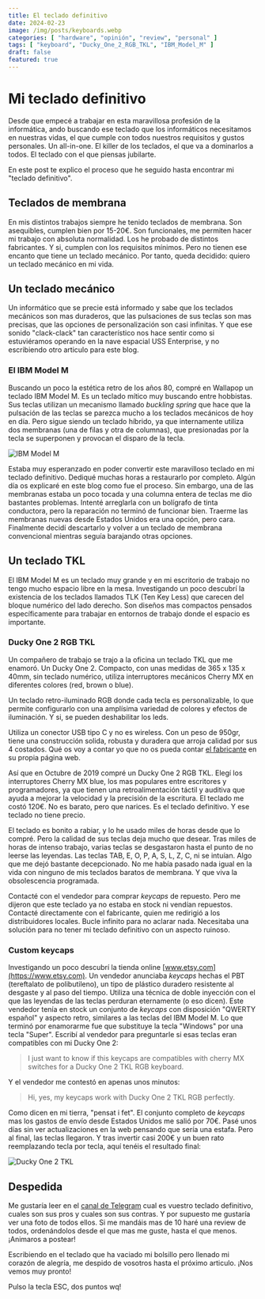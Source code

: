 ```yaml
---
title: El teclado definitivo
date: 2024-02-23
image: /img/posts/keyboards.webp
categories: [ "hardware", "opinión", "review", "personal" ]
tags: [ "keyboard", "Ducky_One_2_RGB_TKL", "IBM_Model_M" ]
draft: false
featured: true
---
```


# Mi teclado definitivo

Desde que empecé a trabajar en esta maravillosa profesión de la informática, ando buscando ese teclado que los informáticos necesitamos en nuestras vidas, el que cumple con todos nuestros requisitos y gustos personales. Un all-in-one. El killer de los teclados, el que va a dominarlos a todos. El teclado con el que piensas jubilarte.

En este post te explico el proceso que he seguido hasta encontrar mi "teclado definitivo".

## Teclados de membrana

En mis distintos trabajos siempre he tenido teclados de membrana. Son asequibles, cumplen bien por 15-20€. Son funcionales, me permiten hacer mi trabajo con absoluta normalidad. Los he probado de distintos fabricantes. Y si, cumplen con los requisitos mínimos. Pero no tienen ese encanto que tiene un teclado mecánico. Por tanto, queda decidido: quiero un teclado mecánico en mi vida.

## Un teclado mecánico

Un informático que se precie está informado y sabe que los teclados mecánicos son mas duraderos, que las pulsaciones de sus teclas son mas precisas, que las opciones de personalización son casi infinitas. Y que ese sonido "clack-clack" tan característico nos hace sentir como si estuviéramos operando en la nave espacial USS Enterprise, y no escribiendo otro articulo para este blog.

### El IBM Model M

Buscando un poco la estética retro de los años 80, compré en Wallapop un teclado IBM Model M. Es un teclado mítico muy buscando entre hobbistas. Sus teclas utilizan un mecanismo llamado *buckling spring* que hace que la pulsación de las teclas se parezca mucho a los teclados mecánicos de hoy en día. Pero sigue siendo un teclado híbrido, ya que internamente utiliza dos membranas (una de filas y otra de columnas), que presionadas por la tecla se superponen y provocan el disparo de la tecla.

![IBM Model M](/img/ibm-model-m.webp)

Estaba muy esperanzado en poder convertir este maravilloso teclado en mi teclado definitivo. Dediqué muchas horas a restaurarlo por completo. Algún día os explicaré en este blog como fue el proceso. Sin embargo, una de las membranas estaba un poco tocada y una columna entera de teclas me dio bastantes problemas. Intenté arreglarla con un bolígrafo de tinta conductora, pero la reparación no terminó de funcionar bien. Traerme las membranas nuevas desde Estados Unidos era una opción, pero cara. Finalmente decidí descartarlo y volver a un teclado de membrana convencional mientras seguía barajando otras opciones.

## Un teclado TKL

El IBM Model M es un teclado muy grande y en mi escritorio de trabajo no tengo mucho espacio libre en la mesa. Investigando un poco descubrí la existencia de los teclados llamados TLK (Ten Key Less) que carecen del bloque numérico del lado derecho. Son diseños mas compactos pensados específicamente para trabajar en entornos de trabajo donde el espacio es importante.

### Ducky One 2 RGB TKL

Un compañero de trabajo se trajo a la oficina un teclado TKL que me enamoró. Un Ducky One 2. Compacto, con unas medidas de 365 x 135 x 40mm, sin teclado numérico, utiliza interruptores mecánicos Cherry MX en diferentes colores (red, brown o blue).

Un teclado retro-iluminado RGB donde cada tecla es personalizable, lo que permite configurarlo con una amplísima variedad de colores y efectos de iluminación. Y si, se pueden deshabilitar los leds.

Utiliza un conector USB tipo C y no es wireless. Con un peso de 950gr, tiene una construcción solida, robusta y duradera que arroja calidad por sus 4 costados. Qué os voy a contar yo que no os pueda contar [el fabricante](https://www.duckychannel.com.tw/en/Ducky-One2-RGB-TKL) en su propia página web.

Así que en Octubre de 2019 compré un Ducky One 2 RGB TKL. Elegí los interruptores Cherry MX blue, los mas populares entre escritores y programadores, ya que tienen una retroalimentación táctil y auditiva que ayuda a mejorar la velocidad y la precisión de la escritura. El teclado me costó 120€. No es barato, pero que narices. Es el teclado definitivo. Y ese teclado no tiene precio.

El teclado es bonito a rabiar, y lo he usado miles de horas desde que lo compré. Pero la calidad de sus teclas deja mucho que desear. Tras miles de horas de intenso trabajo, varias teclas se desgastaron hasta el punto de no leerse las leyendas. Las teclas TAB, E, O, P, A, S, L, Z, C, ni se intuían. Algo que me dejó bastante decepcionado. No me había pasado nada igual en la vida con ninguno de mis teclados baratos de membrana. Y que viva la obsolescencia programada.

Contacté con el vendedor para comprar *keycaps* de repuesto. Pero me dijeron que este teclado ya no estaba en stock ni vendían repuestos. Contacté directamente con el fabricante, quien me redirigió a los distribuidores locales. Bucle infinito para no aclarar nada. Necesitaba una solución para no tener mi teclado definitivo con un aspecto ruinoso.

### Custom keycaps

Investigando un poco descubrí la tienda online [www.etsy.com](https://www.etsy.com). Un vendedor anunciaba *keycaps* hechas el PBT (tereftalato de polibutileno), un tipo de plástico duradero resistente al desgaste y al paso del tiempo. Utiliza una técnica de doble inyección con el que las leyendas de las teclas perduran eternamente (o eso dicen). Este vendedor tenía en stock un conjunto de *keycaps* con disposición "QWERTY español" y aspecto retro, similares a las teclas del IBM Model M. Lo que terminó por enamorarme fue que substituye la tecla "Windows" por una tecla "Super". Escribí al vendedor para preguntarle si esas teclas eran compatibles con mi Ducky One 2:

>  I just want to know if this keycaps are compatibles with cherry MX switches for a Ducky One 2 TKL RGB keyboard.

Y el vendedor me contestó en apenas unos minutos:

> Hi, yes, my keycaps work with Ducky One 2 TKL RGB perfectly.

Como dicen en mi tierra, "pensat i fet". El conjunto completo de *keycaps* mas los gastos de envío desde Estados Unidos me salió por 70€. Pasé unos días sin ver actualizaciones en la web pensando que sería una estafa. Pero al final, las teclas llegaron. Y tras invertir casi 200€ y un buen rato reemplazando tecla por tecla, aquí tenéis el resultado final:

![Ducky One 2 TKL](/img/ducky-one-2-tkl.webp)

## Despedida

Me gustaría leer en el [canal de Telegram](https://t.me/lateclaescape) cual es vuestro teclado definitivo, cuales son sus pros y cuales son sus contras. Y por supuesto me gustaría ver una foto de todos ellos. Si me mandáis mas de 10 haré una review de todos, ordenándolos desde el que mas me guste, hasta el que menos. ¡Animaros a postear!

Escribiendo en el teclado que ha vaciado mi bolsillo pero llenado mi corazón de alegría, me despido de vosotros hasta el próximo articulo. ¡Nos vemos muy pronto!

Pulso la tecla ESC, dos puntos wq!
